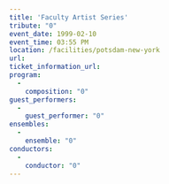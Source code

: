 ```yaml
---
title: 'Faculty Artist Series'
tribute: "0"
event_date: 1999-02-10
event_time: 03:55 PM
location: /facilities/potsdam-new-york
url: 
ticket_information_url: 
program: 
  -
    composition: "0"
guest_performers: 
  -
    guest_performer: "0"
ensembles: 
  -
    ensemble: "0"
conductors: 
  -
    conductor: "0"
---
```

